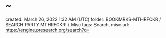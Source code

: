 # ~

created: March 26, 2022 1:32 AM (UTC)
folder: BOOKMRKS-MTHRFCKR / SEARCH PARTY MTHRFCKR! / Misc
tags: Search, misc
url: https://engine.presearch.org/search?q=